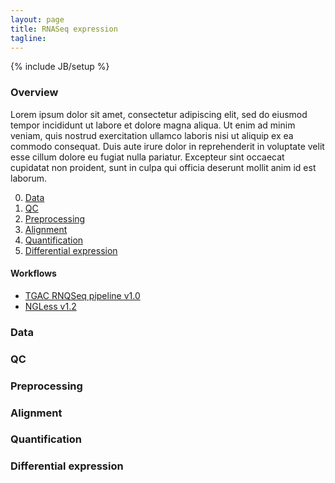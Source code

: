 ```yaml
---
layout: page
title: RNASeq expression
tagline:
---
```

{% include JB/setup %}

### Overview

Lorem ipsum dolor sit amet, consectetur adipiscing elit, sed do eiusmod tempor incididunt ut labore et dolore magna aliqua. Ut enim ad minim veniam, quis nostrud exercitation ullamco laboris nisi ut aliquip ex ea commodo consequat. Duis aute irure dolor in reprehenderit in voluptate velit esse cillum dolore eu fugiat nulla pariatur. Excepteur sint occaecat cupidatat non proident, sunt in culpa qui officia deserunt mollit anim id est laborum.

0. [Data](#data)
1. [QC](#qc)
2. [Preprocessing](#preprocessing)
3. [Alignment](#alignment)
4. [Quantification](#quantification)
5. [Differential expression](#differential-expression)

#### Workflows

- [TGAC RNQSeq pipeline v1.0]()
- [NGLess v1.2](workflows/rnaseq_expression/ngless_1.2.html)

### Data

### QC

### Preprocessing

### Alignment

### Quantification

### Differential expression
